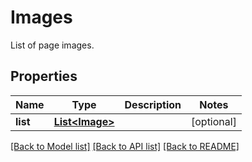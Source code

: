 
# Images
List of page images.

## Properties
Name | Type | Description | Notes
------------ | ------------- | ------------- | -------------
**list** | [**List&lt;Image&gt;**](Image.md) |  |  [optional]


[[Back to Model list]](../../README.md#documentation-for-models) [[Back to API list]](../../README.md#documentation-for-api-endpoints) [[Back to README]](../../README.md)


